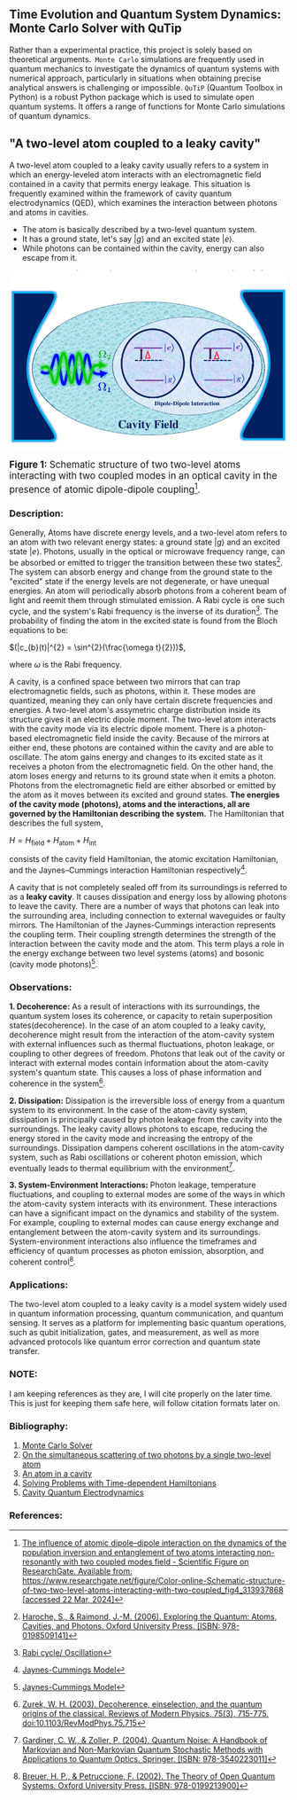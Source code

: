## Time Evolution and Quantum System Dynamics: Monte Carlo Solver with QuTip
Rather than a experimental practice, this project is solely based on theoretical arguments.` Monte Carlo` simulations are frequently used in quantum mechanics to investigate the dynamics of quantum systems with numerical approach, particularly in situations when obtaining precise analytical answers is challenging or impossible. `QuTiP` (Quantum Toolbox in Python) is a robust Python package which is used to simulate open quantum systems. It offers a range of functions for Monte Carlo simulations of quantum dynamics.

## "A two-level atom coupled to a leaky cavity"
A two-level atom coupled to a leaky cavity usually refers to a system in which an energy-leveled atom interacts with an electromagnetic field contained in a cavity that permits energy leakage. This situation is frequently examined within the framework of cavity quantum electrodynamics (QED), which examines the interaction between photons and atoms in cavities.

- The atom is basically described by a two-level quantum system.
- It has a ground state, let's say $\left| g \right\rangle$ and an excited state $\left| e \right\rangle$.
- While photons can be contained within the cavity, energy can also escape from it.

![Two level atom](Color-online-Schematic-structure-of-two-two-level-atoms-interacting-with-two-coupled.png)

<b><span style="font-size:larger">Figure 1:</span></b> <span style="font-size:larger">Schematic structure of two two-level atoms interacting with two coupled modes in an optical cavity in the presence of atomic dipole-dipole coupling[^7].</span>

### Description:
Generally, Atoms have discrete energy levels, and a two-level atom refers to an atom with two relevant energy states: a ground state $\left| g \right\rangle$ and an excited state $\left| e \right\rangle$. Photons, usually in the optical or microwave frequency range, can be absorbed or emitted to trigger the transition between these two states[^1]. The system can absorb energy and change from the ground state to the "excited" state if the energy levels are not degenerate, or have unequal energies. An atom will periodically absorb photons from a coherent beam of light and reemit them through stimulated emission. A Rabi cycle is one such cycle, and the system's Rabi frequency is the inverse of its duration[^2]. The probability of finding the atom in the excited state is found from the Bloch equations to be:
 
 $(|c_{b}(t)|^{2} = \sin^{2}(\frac{\omega t}{2}))$,

 where ${\displaystyle \omega }$ is the Rabi frequency.

A cavity, is a confined space between two mirrors that can trap electromagnetic fields, such as photons, within it. These modes are quantized, meaning they can only have certain discrete frequencies and energies. A two-level atom's assymetric charge distribution inside its structure gives it an electric dipole moment.  The two-level atom interacts with the cavity mode via its electric dipole moment. There is a photon-based electromagnetic field inside the cavity. Because of the mirrors at either end, these photons are contained within the cavity and are able to oscillate. The atom gains energy and changes to its excited state as it receives a photon from the electromagnetic field. On the other hand, the atom loses energy and returns to its ground state when it emits a photon. Photons from the electromagnetic field are either absorbed or emitted by the atom as it moves between its excited and ground states. **The energies of the cavity mode (photons), atoms and the interactions, all are governed by the Hamiltonian describing the system.**
The Hamiltonian that describes the full system,

$H=H_{\text{field}}+H_{\text{atom}}+H_{\text{int}}$

consists of the cavity field Hamiltonian, the atomic excitation Hamiltonian, and the Jaynes–Cummings interaction Hamiltonian respectively[^3].


A cavity that is not completely sealed off from its surroundings is referred to as a **leaky cavity**. It causes dissipation and energy loss by allowing photons to leave the cavity. There are a number of ways that photons can leak into the surrounding area, including connection to external waveguides or faulty mirrors. The Hamiltonian of the Jaynes-Cummings interaction represents the coupling term. Their coupling strength determines the strength of the interaction between the cavity mode and the atom. This term plays a role in the energy exchange between two level systems (atoms) and bosonic (cavity mode photons)[^3].

### Observations:
**1. Decoherence:**
As a result of interactions with its surroundings, the quantum system loses its coherence, or capacity to retain superposition states(decoherence). In the case of an atom coupled to a leaky cavity, decoherence might result from the interaction of the atom-cavity system with external influences such as thermal fluctuations, photon leakage, or coupling to other degrees of freedom. Photons that leak out of the cavity or interact with external modes contain information about the atom-cavity system's quantum state. This causes a loss of phase information and coherence in the system[^4].

**2. Dissipation:**
Dissipation is the irreversible loss of energy from a quantum system to its environment. In the case of the atom-cavity system, dissipation is principally caused by photon leakage from the cavity into the surroundings. The leaky cavity allows photons to escape, reducing the energy stored in the cavity mode and increasing the entropy of the surroundings. Dissipation dampens coherent oscillations in the atom-cavity system, such as Rabi oscillations or coherent photon emission, which eventually leads to thermal equilibrium with the environment[^5].

**3. System-Environment Interactions:**
Photon leakage, temperature fluctuations, and coupling to external modes are some of the ways in which the atom-cavity system interacts with its environment.
These interactions can have a significant impact on the dynamics and stability of the system. For example, coupling to external modes can cause energy exchange and entanglement between the atom-cavity system and its surroundings.
System-environment interactions also influence the timeframes and efficiency of quantum processes as photon emission, absorption, and coherent control[^6].







### Applications:
The two-level atom coupled to a leaky cavity is a model system widely used in quantum information processing, quantum communication, and quantum sensing. It serves as a platform for implementing basic quantum operations, such as qubit initialization, gates, and measurement, as well as more advanced protocols like quantum error correction and quantum state transfer.


### NOTE: 
I am keeping references as they are, I will cite properly on the later time. This is just for keeping them safe here, will follow citation formats later on.
### Bibliography:
1. [Monte Carlo Solver](https://qutip.org/docs/latest/guide/dynamics/dynamics-monte.html)
2. [On the simultaneous scattering of two photons by a single two-level atom](https://www.nature.com/articles/s41566-023-01260-7)
3. [An atom in a cavity](https://phys.libretexts.org/Bookshelves/Quantum_Mechanics/Advanced_Quantum_Mechanics_(Kok)/09%3A_New_Page/9.3%3A_An_Atom_in_a_Cavity)
4. [Solving Problems with Time-dependent Hamiltonians](https://qutip.org/docs/latest/guide/dynamics/dynamics-time.html#time)
5. [Cavity Quantum Electrodynamics](https://link.springer.com/chapter/10.1007/978-3-540-34572-5_5)


### References:
[^1]: [Haroche, S., & Raimond, J.-M. (2006). Exploring the Quantum: Atoms, Cavities, and Photons. Oxford University Press. [ISBN: 978-0198509141]](http://math0.bnu.edu.cn/~zhengc/material/macsoft/ebooksclub.org__Exploring_the_Quantum__Atoms__Cavities__and_Photons__Oxford_Graduate_Texts_.pdf)

[^2]: [Rabi cycle/ Oscillation](https://en.wikipedia.org/wiki/Rabi_cycle)

[^3]: [Jaynes-Cummings Model](https://en.wikipedia.org/wiki/Jaynes%E2%80%93Cummings_model)

[^4]: [Zurek, W. H. (2003). Decoherence, einselection, and the quantum origins of the classical. Reviews of Modern Physics, 75(3), 715-775. doi:10.1103/RevModPhys.75.715](https://journals.aps.org/rmp/abstract/10.1103/RevModPhys.75.715)

[^5]: [Gardiner, C. W., & Zoller, P. (2004). Quantum Noise: A Handbook of Markovian and Non-Markovian Quantum Stochastic Methods with Applications to Quantum Optics. Springer. [ISBN: 978-3540223011]](https://books.google.com/books/about/Quantum_Noise.html?id=a_xsT8oGhdgC)

[^6]: [Breuer, H. P., & Petruccione, F. (2002). The Theory of Open Quantum Systems. Oxford University Press. [ISBN: 978-0199213900]](http://info.phys.unm.edu/~ideutsch/Classes/Phys581S23/Reference%20Material%EF%80%A8/Heinz-Peter%20Breuer,%20Francesco%20Petruccione%20-%20The%20Theory%20of%20Open%20Quantum%20Systems.pdf)

[^7]: [The influence of atomic dipole–dipole interaction on the dynamics of the population inversion and entanglement of two atoms interacting non-resonantly with two coupled modes field - Scientific Figure on ResearchGate. Available from: https://www.researchgate.net/figure/Color-online-Schematic-structure-of-two-two-level-atoms-interacting-with-two-coupled_fig4_313937868 [accessed 22 Mar, 2024]](https://www.researchgate.net/figure/Color-online-Schematic-structure-of-two-two-level-atoms-interacting-with-two-coupled_fig4_313937868)
